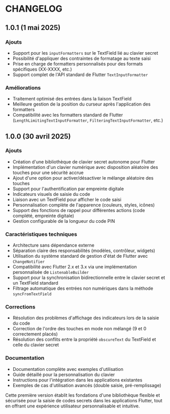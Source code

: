 # CHANGELOG

## 1.0.1 (1 mai 2025)

### Ajouts

- Support pour les `inputFormatters` sur le TextField lié au clavier secret
- Possibilité d'appliquer des contraintes de formatage au texte saisi
- Prise en charge de formatters personnalisés pour des formats spécifiques (XX-XXXX, etc.)
- Support complet de l'API standard de Flutter `TextInputFormatter`

### Améliorations

- Traitement optimisé des entrées dans la liaison TextField
- Meilleure gestion de la position du curseur après l'application des formatters
- Compatibilité avec les formatters standard de Flutter (`LengthLimitingTextInputFormatter`, `FilteringTextInputFormatter`, etc.)

## 1.0.0 (30 avril 2025)

### Ajouts

- Création d'une bibliothèque de clavier secret autonome pour Flutter
- Implémentation d'un clavier numérique avec disposition aléatoire des touches pour une sécurité accrue
- Ajout d'une option pour activer/désactiver le mélange aléatoire des touches
- Support pour l'authentification par empreinte digitale
- Indicateurs visuels de saisie du code
- Liaison avec un TextField pour afficher le code saisi
- Personnalisation complète de l'apparence (couleurs, styles, icônes)
- Support des fonctions de rappel pour différentes actions (code complété, empreinte digitale)
- Gestion configurable de la longueur du code PIN

### Caractéristiques techniques

- Architecture sans dépendance externe
- Séparation claire des responsabilités (modèles, contrôleur, widgets)
- Utilisation du système standard de gestion d'état de Flutter avec `ChangeNotifier`
- Compatibilité avec Flutter 2.x et 3.x via une implémentation personnalisée de `ListenableBuilder`
- Support pour la synchronisation bidirectionnelle entre le clavier secret et un TextField standard
- Filtrage automatique des entrées non numériques dans la méthode `syncFromTextField`

### Corrections

- Résolution des problèmes d'affichage des indicateurs lors de la saisie du code
- Correction de l'ordre des touches en mode non mélangé (9 et 0 correctement placés)
- Résolution des conflits entre la propriété `obscureText` du TextField et celle du clavier secret

### Documentation

- Documentation complète avec exemples d'utilisation
- Guide détaillé pour la personnalisation du clavier
- Instructions pour l'intégration dans les applications existantes
- Exemples de cas d'utilisation avancés (double saisie, pré-remplissage)

Cette première version établit les fondations d'une bibliothèque flexible et sécurisée pour la saisie de codes secrets dans les applications Flutter, tout en offrant une expérience utilisateur personnalisable et intuitive.